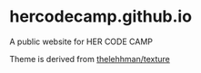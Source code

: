 # hercodecamp.github.io

A public website for HER CODE CAMP

Theme is derived from [thelehhman/texture](https://github.com/thelehhman/texture)
